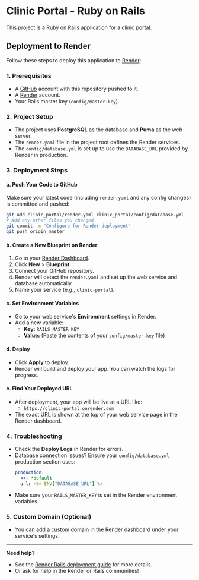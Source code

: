 # Clinic Portal - Ruby on Rails

This project is a Ruby on Rails application for a clinic portal.

## Deployment to Render

Follow these steps to deploy this application to [Render](https://render.com):

### 1. Prerequisites
- A [GitHub](https://github.com/) account with this repository pushed to it.
- A [Render](https://render.com/) account.
- Your Rails master key (`config/master.key`).

### 2. Project Setup
- The project uses **PostgreSQL** as the database and **Puma** as the web server.
- The `render.yaml` file in the project root defines the Render services.
- The `config/database.yml` is set up to use the `DATABASE_URL` provided by Render in production.

### 3. Deployment Steps

#### a. Push Your Code to GitHub
Make sure your latest code (including `render.yaml` and any config changes) is committed and pushed:

```bash
git add clinic_portal/render.yaml clinic_portal/config/database.yml
# Add any other files you changed
git commit -m "Configure for Render deployment"
git push origin master
```

#### b. Create a New Blueprint on Render
1. Go to your [Render Dashboard](https://dashboard.render.com/).
2. Click **New** > **Blueprint**.
3. Connect your GitHub repository.
4. Render will detect the `render.yaml` and set up the web service and database automatically.
5. Name your service (e.g., `clinic-portal`).

#### c. Set Environment Variables
- Go to your web service's **Environment** settings in Render.
- Add a new variable:
  - **Key:** `RAILS_MASTER_KEY`
  - **Value:** (Paste the contents of your `config/master.key` file)

#### d. Deploy
- Click **Apply** to deploy.
- Render will build and deploy your app. You can watch the logs for progress.

#### e. Find Your Deployed URL
- After deployment, your app will be live at a URL like:
  - `https://clinic-portal.onrender.com`
- The exact URL is shown at the top of your web service page in the Render dashboard.

### 4. Troubleshooting
- Check the **Deploy Logs** in Render for errors.
- Database connection issues? Ensure your `config/database.yml` production section uses:
  ```yaml
  production:
    <<: *default
    url: <%= ENV["DATABASE_URL"] %>
  ```
- Make sure your `RAILS_MASTER_KEY` is set in the Render environment variables.

### 5. Custom Domain (Optional)
- You can add a custom domain in the Render dashboard under your service's settings.

---

**Need help?**
- See the [Render Rails deployment guide](https://render.com/docs/deploy-rails) for more details.
- Or ask for help in the Render or Rails communities!
